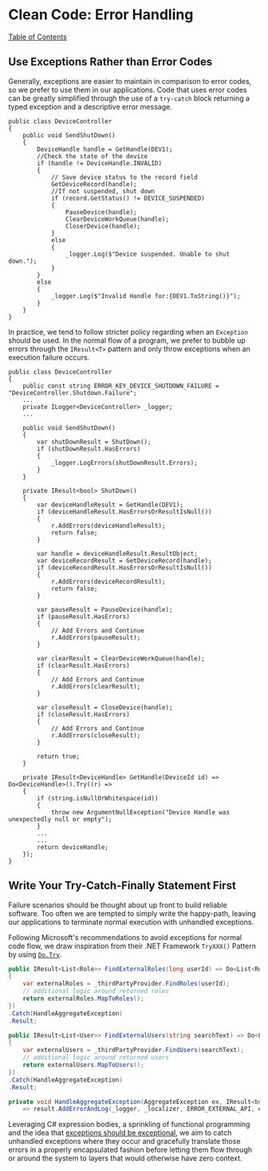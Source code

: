 # Clean Code: Error Handling

[Table of Contents](../CLEAN-CODE.md)

## Use Exceptions Rather than Error Codes

Generally, exceptions are easier to maintain in comparison to error codes, so we prefer to use them in our applications.
Code that uses error codes can be greatly simplified through the use of a `try-catch` block returning a typed exception and a descriptive error message.

```CSharp
public class DeviceController
{
    public void SendShutDown()
    {
        DeviceHandle handle = GetHandle(DEV1);
        //Check the state of the device
        if (handle != DeviceHandle.INVALID)
        {
            // Save device status to the record field
            GetDeviceRecord(handle);
            //If not suspended, shut down
            if (record.GetStatus() != DEVICE_SUSPENDED)
            {
                PauseDevice(handle);
                ClearDeviceWorkQueue(handle);
                CloserDevice(handle);
            }
            else
            {
                _logger.Log($"Device suspended. Unable to shut down.");
            }
        }
        else
        {
            _logger.Log($"Invalid Handle for:{DEV1.ToString()}");
        }
    }
}
```

In practice, we tend to follow stricter policy regarding when an `Exception` should be used. In the normal flow of a program, we prefer to bubble up errors through the `IResult<T>` pattern and only throw exceptions when an execution failure occurs.

```CSharp
public class DeviceController
{
    public const string ERROR_KEY_DEVICE_SHUTDOWN_FAILURE = "DeviceController.Shutdown.Failure";
    ...
    private ILogger<DeviceController> _logger;
    ...

    public void SendShutDown()
    {
        var shutDownResult = ShutDown();
        if (shutDownResult.HasErrors)
        {
            _logger.LogErrors(shutDownResult.Errors);
        }
    }

    private IResult<bool> ShutDown()
    {
        var deviceHandleResult = GetHandle(DEV1);
        if (deviceHandleResult.HasErrorsOrResultIsNull())
        {
            r.AddErrors(deviceHandleResult);
            return false;
        }

        var handle = deviceHandleResult.ResultObject;
        var deviceRecordResult = GetDeviceRecord(handle);
        if (deviceRecordResult.HasErrorsOrResultIsNull())
        {
            r.AddErrors(deviceRecordResult);
            return false;
        }

        var pauseResult = PauseDevice(handle);
        if (pauseResult.HasErrors)
        {
            // Add Errors and Continue
            r.AddErrors(pauseResult);
        }

        var clearResult = ClearDeviceWorkQueue(handle);
        if (clearResult.HasErrors)
        {
            // Add Errors and Continue
            r.AddErrors(clearResult);
        }

        var closeResult = CloseDevice(handle);
        if (closeResult.HasErrors)
        {
            // Add Errors and Continue
            r.AddErrors(closeResult);
        }

        return true;
    }

    private IResult<DeviceHandle> GetHandle(DeviceId id) => Do<DeviceHandle>().Try((r) =>
    {
        if (string.isNullOrWhitespace(id))
        {
            throw new ArgumentNullException("Device Handle was unexpectedly null or empty");
        }
        ...
        ...
        return deviceHandle;
    });
}
```

## Write Your Try-Catch-Finally Statement First

Failure scenarios should be thought about up front to build reliable software. Too often we are
tempted to simply write the happy-path, leaving our applications to terminate normal execution with
unhandled exceptions.

Following Microsoft's recommendations to avoid exceptions for normal code flow, we draw inspiration
from their .NET Framework `TryXXX()` Pattern by using [`Do.Try`](https://andculturecode.github.io/AndcultureCode.CSharp.Core/docs/#dotry).

```csharp
public IResult<List<Role>> FindExternalRoles(long userId) => Do<List<Role>>.Try((r) =>
{
    var externalRoles = _thirdPartyProvider.FindRoles(userId);
    // additional logic around returned roles
    return externalRoles.MapToRoles();
})
.Catch(HandleAggregateException)
.Result;

public IResult<List<User>> FindExternalUsers(string searchText) => Do<List<User>>.Try((r) =>
{
    var externalUsers = _thirdPartyProvider.FindUsers(searchText);
    // additional logic around returned users
    return externalUsers.MapToUsers();
})
.Catch(HandleAggregateException)
.Result;

private void HandleAggregateException(AggregateException ex, IResult<bool> result)
    => result.AddErrorAndLog(_logger, _localizer, ERROR_EXTERNAL_API, ex);
```

Leveraging C# expression bodies, a sprinkling of functional programming and the idea that [exceptions should
be exceptional](https://mattwarren.org/2016/12/20/Why-Exceptions-should-be-Exceptional/), we aim to
catch unhandled exceptions where they occur and gracefully translate those errors in a properly
encapsulated fashion before letting them flow through or around the system to layers that would otherwise
have zero context.
